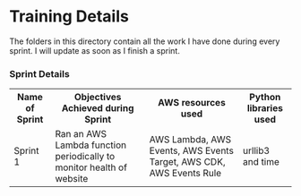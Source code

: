 # Training Details
The folders in this directory contain all the work I have done during every sprint. I will update as soon as I finish a sprint.

### Sprint Details

<table>
  <tr>
    <th>Name of Sprint</th>
    <th>Objectives Achieved during Sprint</th>
    <th>AWS resources used</th>
    <th>Python libraries used</th>
  </tr>
  <tr>
    <td>Sprint 1</td>
    <td>Ran an AWS Lambda function periodically to monitor health of website</td>
    <td>AWS Lambda, AWS Events, AWS Events Target, AWS CDK, AWS Events Rule</td>
    <td>urllib3 and time</td>
  </tr>
</table>
